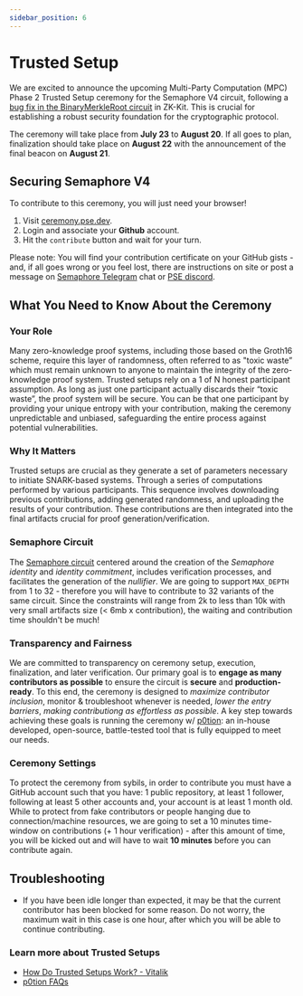 ```yaml
---
sidebar_position: 6
---
```


# Trusted Setup

We are excited to announce the upcoming Multi-Party Computation (MPC) Phase 2 Trusted Setup ceremony for the Semaphore V4 circuit, following a [bug fix in the BinaryMerkleRoot circuit](https://pse.dev/blog/under-constrained-bug-in-binary-merkle-root-circuit-fixed-in-v200) in ZK-Kit. This is crucial for establishing a robust security foundation for the cryptographic protocol.

The ceremony will take place from **July 23** to **August 20**. If all goes to plan, finalization should take place on **August 22** with the announcement of the final beacon on **August 21**.

## Securing Semaphore V4

To contribute to this ceremony, you will just need your browser!

1. Visit [ceremony.pse.dev](https://ceremony.pse.dev/projects/Semaphore%20Binary%20Merkle%20Root%20Fix).
2. Login and associate your **Github** account.
3. Hit the `contribute` button and wait for your turn.

Please note: You will find your contribution certificate on your GitHub gists - and, if all goes wrong or you feel lost, there are instructions on site or post a message on [Semaphore Telegram](https://semaphore.pse.dev/telegram) chat or [PSE discord](https://discord.com/invite/sF5CT5rzrR).

## What You Need to Know About the Ceremony

### Your Role

Many zero-knowledge proof systems, including those based on the Groth16 scheme, require this layer of randomness, often referred to as "toxic waste” which must remain unknown to anyone to maintain the integrity of the zero-knowledge proof system. Trusted setups rely on a 1 of N honest participant assumption. As long as just one participant actually discards their “toxic waste”, the proof system will be secure. You can be that one participant by providing your unique entropy with your contribution, making the ceremony unpredictable and unbiased, safeguarding the entire process against potential vulnerabilities.

### Why It Matters

Trusted setups are crucial as they generate a set of parameters necessary to initiate SNARK-based systems. Through a series of computations performed by various participants. This sequence involves downloading previous contributions, adding generated randomness, and uploading the results of your contribution. These contributions are then integrated into the final artifacts crucial for proof generation/verification.

### Semaphore Circuit

The [Semaphore circuit](https://github.com/semaphore-protocol/semaphore/blob/main/packages/circuits/src/semaphore.circom) centered around the creation of the _Semaphore identity_ and _identity commitment_, includes verification processes, and facilitates the generation of the _nullifier_. We are going to support `MAX_DEPTH` from 1 to 32 - therefore you will have to contribute to 32 variants of the same circuit. Since the constraints will range from 2k to less than 10k with very small artifacts size (< 6mb x contribution), the waiting and contribution time shouldn't be much!

### Transparency and Fairness

We are committed to transparency on ceremony setup, execution, finalization, and later verification. Our primary goal is to **engage as many contributors as possible** to ensure the circuit is **secure** and **production-ready**. To this end, the ceremony is designed to _maximize contributor inclusion_, monitor & troubleshoot whenever is needed, _lower the entry barriers_, _making contributiong as effortless as possible_. A key step towards achieving these goals is running the ceremony w/ [p0tion](https://github.com/privacy-scaling-explorations/p0tion): an in-house developed, open-source, battle-tested tool that is fully equipped to meet our needs.

### Ceremony Settings

To protect the ceremony from sybils, in order to contribute you must have a GitHub account such that you have: 1 public repository, at least 1 follower, following at least 5 other accounts and, your account is at least 1 month old. While to protect from fake contributors or people hanging due to connection/machine resources, we are going to set a 10 minutes time-window on contributions (+ 1 hour verification) - after this amount of time, you will be kicked out and will have to wait **10 minutes** before you can contribute again.

## Troubleshooting

-   If you have been idle longer than expected, it may be that the current contributor has been blocked for some reason. Do not worry, the maximum wait in this case is one hour, after which you will be able to continue contributing.

### Learn more about Trusted Setups

-   [How Do Trusted Setups Work? - Vitalik](https://vitalik.eth.limo/general/2022/03/14/trustedsetup.html)
-   [p0tion FAQs](https://p0tion.super.site/faqs#block-cebca23ebb514c2ea096ad44d4833356)

